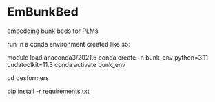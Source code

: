 # EmBunkBed
embedding bunk beds for PLMs

run in a conda environment created like so:

module load anaconda3/2021.5
conda create -n bunk_env python=3.11 cudatoolkit=11.3
conda activate bunk_env

cd desformers

pip install -r requirements.txt
